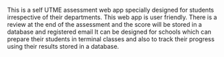 This is a self UTME assessment web app specially designed for students irrespective of their departments. This web app is user friendly. 
There is a review at the end of the assessment and the score will be stored in a database and registered email
It can be designed for schools which can prepare their students in terminal classes and also to track their progress using their results stored in a database.
